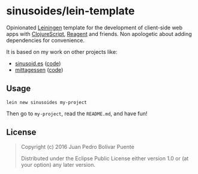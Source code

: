 sinusoides/lein-template
========================

Opinionated [Leiningen](http://leiningen.org/) template for the
development of client-side web apps with
[ClojureScript](http://clojurescript.net),
[Reagent](http://reagent-project.github.io/) and friends.  Non
apologetic about adding dependencies for convenience.

It is based on my work on other projects like:

* [sinusoid.es](http://sinusoid.es)
  ([code](https://github.com/arximboldi/sinusoides))
* [mittagessen](http://sinusoid.es/mittagessen)
  ([code](https://github.com/arximboldi/mittagessen))

Usage
-----

```
lein new sinusoides my-project
```

Then go to `my-project`, read the `README.md`, and have fun!

License
-------

>
>  Copyright (c) 2016 Juan Pedro Bolívar Puente
>
>  Distributed under the Eclipse Public License either version 1.0 or (at
>  your option) any later version.
>
